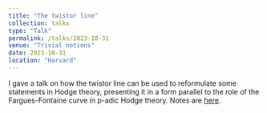 ```yaml
---
title: "The twistor line"
collection: talks
type: "Talk"
permalink: /talks/2023-10-31
venue: "Trivial notions"
date: 2023-10-31
location: "Harvard"
---
```


I gave a talk on how the twistor line can be used to reformulate some statements in Hodge theory, presenting it in a form parallel to the role of the Fargues-Fontaine curve in p-adic Hodge theory. Notes are [here](https://dpentland.github.io/files/twistor.pdf).
